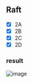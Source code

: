 ## Raft
- [x] 2A
- [x] 2B
- [x] 2C
- [x] 2D
### result
![image](https://user-images.githubusercontent.com/5653840/109984605-e5b1a100-7d3e-11eb-92ad-7df74cb1a8eb.png)
